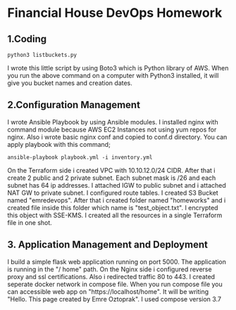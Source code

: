 # Financial House DevOps Homework

## 1.Coding

    python3 listbuckets.py

I wrote this little script by using Boto3 which is Python library of AWS. When you run the above command on a computer with Python3 installed, it will give you bucket names and creation dates.



## 2.Configuration Management


I wrote Ansible Playbook by using Ansible modules. I installed nginx with command module because AWS EC2 Instances not using yum repos for nginx. Also i wrote basic nginx conf and copied to conf.d directory. You can apply playbook with this command;


    ansible-playbook playbook.yml -i inventory.yml
    
    
    
On the Terraform side i created VPC with 10.10.12.0/24 CIDR. After that i create 2 public and 2 private subnet. Each subnet mask is /26 and each subnet has 64 ip addresses. I attached IGW to public subnet and i attached NAT GW to private subnet. I configured route tables. I created S3 Bucket named "emredevops". After that i created folder named "homeworks" and i created file inside this folder which name is "test_object.txt". I encrypted this object with SSE-KMS. I created all the resources in a single Terraform file in one shot.


## 3. Application Management and Deployment


I build a simple flask web application running on port 5000. The application is running in the "/ home" path. On the Nginx side i configured reverse proxy and ssl certifications. Also i redirected traffic 80 to 443. I created seperate docker network in compose file. When you run compose file you can accessible web app on "https://localhost/home".  It will be writing "Hello. This page created by Emre Oztoprak". I used compose version 3.7

